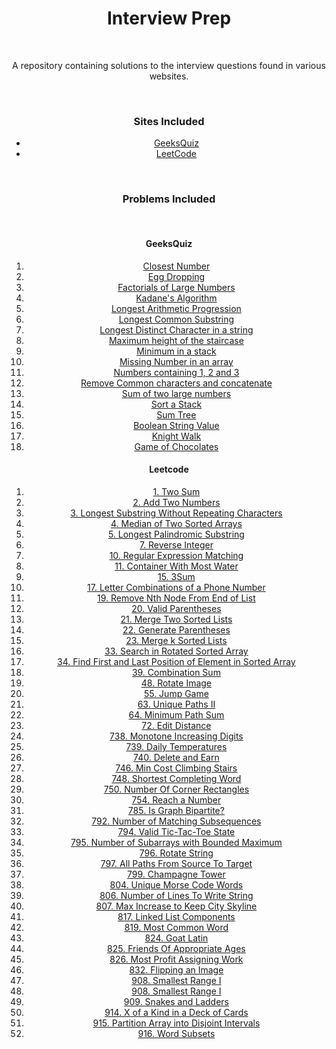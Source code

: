 <center>
	<h1>Interview Prep</h1>
	<br>
	<p>A repository containing solutions to the interview questions found in various websites.</p>
	<br>
	<h3>Sites Included</h3>
	<ul>
		<li><a href="http://www.geeksforgeeks.org/geeksquiz-home/">GeeksQuiz</a></li>
		<li><a href="https://leetcode.com/">LeetCode</a></li>
	</ul>
	<br>
	<h3>Problems Included</h3>
	<br>
	<h4>GeeksQuiz</h4>
	<ol>
		<li><a href="https://practice.geeksforgeeks.org/problems/closest-number/0">Closest Number</a></li>
		<li><a href="https://practice.geeksforgeeks.org/problems/egg-dropping-puzzle/0">Egg Dropping</a></li>
		<li><a href="https://practice.geeksforgeeks.org/problems/factorials-of-large-numbers/0">Factorials of Large Numbers</a></li>
		<li><a href="https://practice.geeksforgeeks.org/problems/kadanes-algorithm/0">Kadane's Algorithm</a></li>
		<li><a href="https://practice.geeksforgeeks.org/problems/longest-arithmetic-progression/0">Longest Arithmetic Progression</a></li>
		<li><a href="https://practice.geeksforgeeks.org/problems/longest-common-substring/0">Longest Common Substring</a></li>
		<li><a href="https://practice.geeksforgeeks.org/problems/longest-distinct-characters-in-string/0">Longest Distinct Character in a string</a></li>
		<li><a href="https://practice.geeksforgeeks.org/problems/maximum-height-of-the-staircase/0">Maximum height of the staircase</a></li>
		<li><a href="https://practice.geeksforgeeks.org/problems/get-minimum-element-from-stack/1">Minimum in a stack</a></li>
		<li><a href="https://practice.geeksforgeeks.org/problems/missing-number-in-array/0">Missing Number in an array</a></li>
		<li><a href="https://practice.geeksforgeeks.org/problems/numbers-containing-1-2-and-3/0">Numbers containing 1, 2 and 3</a></li>
		<li><a href="https://practice.geeksforgeeks.org/problems/remove-common-characters-and-concatenate/0">Remove Common characters and concatenate</a></li>
		<li><a href="https://practice.geeksforgeeks.org/problems/sum-of-numbers-or-number/0">Sum of two large numbers</a></li>
		<li><a href="https://practice.geeksforgeeks.org/problems/sort-a-stack/1">Sort a Stack</a></li>
		<li><a href="https://practice.geeksforgeeks.org/problems/sum-tree/1">Sum Tree</a></li>
		<li><a href="https://practice.geeksforgeeks.org/problems/boolean-string-value/0">Boolean String Value</a></li>
		<li><a href="https://practice.geeksforgeeks.org/problems/knight-walk/0">Knight Walk</a></li>
		<li><a href="https://practice.geeksforgeeks.org/problems/game-of-chocolates/0">Game of Chocolates</a></li>
	</ol>
	<h4>Leetcode</h4>
	<ol>
		<li><a href="https://leetcode.com/problems/two-sum/description/">1. Two Sum</a></li>
	    <li><a href="https://leetcode.com/problems/add-two-numbers/description/">2. Add Two Numbers</a></li>
	    <li><a href="https://leetcode.com/problems/longest-substring-without-repeating-characters/description/">3. Longest Substring Without Repeating Characters</a></li>
		<li><a href="https://leetcode.com/problems/median-of-two-sorted-arrays/description/">
	    4. Median of Two Sorted Arrays</a></li>
	    <li><a href="https://leetcode.com/problems/longest-palindromic-substring/">
	    5. Longest Palindromic Substring</a></li>
	    <li><a href="https://leetcode.com/problems/reverse-integer/">
	    7. Reverse Integer</a></li>
	    <li><a href="https://leetcode.com/problems/regular-expression-matching/">
	    10. Regular Expression Matching	</a></li>
    	<li><a href="https://leetcode.com/problems/container-with-most-water/">
	    11. Container With Most Water</a></li>
	    <li><a href="https://leetcode.com/problems/3sum/">
	    15. 3Sum</a></li>
    	<li><a href="https://leetcode.com/problems/letter-combinations-of-a-phone-number/">
	    17. Letter Combinations of a Phone Number</a></li>
	    <li><a href="https://leetcode.com/problems/remove-nth-node-from-end-of-list/">
	    19. Remove Nth Node From End of List</a></li>
	    <li><a href="https://leetcode.com/problems/valid-parentheses/">
	    20. Valid Parentheses</a></li>
	    <li><a href="https://leetcode.com/problems/merge-two-sorted-lists/description/">
	    21. Merge Two Sorted Lists</a></li>
	    <li><a href="https://leetcode.com/problems/generate-parentheses/">
	    22. Generate Parentheses</a></li>
	    <li><a href="https://leetcode.com/problems/merge-k-sorted-lists/">
	    23. Merge k Sorted Lists</a></li>
	    <li><a href="https://leetcode.com/problems/search-in-rotated-sorted-array/">
	    33. Search in Rotated Sorted Array</a></li>
	    <li><a href="https://leetcode.com/problems/find-first-and-last-position-of-element-in-sorted-array/">
	    34. Find First and Last Position of Element in Sorted Array</a></li>
	    <li><a href="https://leetcode.com/problems/combination-sum/">
	    39. Combination Sum</a></li>
	    <li><a href="https://leetcode.com/problems/rotate-image/">
	    48. Rotate Image</a></li>
	    <li><a href="https://leetcode.com/problems/jump-game/">
	    55. Jump Game</a></li>
	    <li><a href="https://leetcode.com/problems/unique-paths-ii/description/">
	    63. Unique Paths II</a></li>
		<li><a href="https://leetcode.com/problems/minimum-path-sum/description/">
	    64. Minimum Path Sum</a></li>
		<li><a href="https://leetcode.com/problems/edit-distance/description/">72. Edit Distance</a></li>
		<li><a href="https://leetcode.com/contest/weekly-contest-61/problems/monotone-increasing-digits/">738. Monotone Increasing Digits</a></li>
		<li><a href="https://leetcode.com/contest/weekly-contest-61/problems/daily-temperatures/">739. Daily Temperatures</a></li>
		<li><a href="https://leetcode.com/contest/weekly-contest-61/problems/delete-and-earn/">740. Delete and Earn</a></li>
		<li><a href="https://leetcode.com/contest/weekly-contest-63/problems/min-cost-climbing-stairs/">746. Min Cost Climbing Stairs</a></li>
		<li><a href="https://leetcode.com/contest/weekly-contest-63/problems/shortest-completing-word/">748. Shortest Completing Word</a></li>
		<li><a href="https://leetcode.com/contest/weekly-contest-63/problems/number-of-corner-rectangles/">750. Number Of Corner Rectangles</a></li>
		<li><a href="https://leetcode.com/contest/weekly-contest-65/problems/reach-a-number/">754. Reach a Number</a></li>
		<li><a href="https://leetcode.com/problems/is-graph-bipartite/">785. Is Graph Bipartite?</a></li>
		<li><a href="https://leetcode.com/problems/number-of-matching-subsequences/">792. Number of Matching Subsequences</a></li>
		<li><a href="https://leetcode.com/problems/valid-tic-tac-toe-state/description/">794. Valid Tic-Tac-Toe State</a></li>
		<li><a href="https://leetcode.com/problems/number-of-subarrays-with-bounded-maximum/description/">795. Number of Subarrays with Bounded Maximum</a></li>
		<li><a href="https://leetcode.com/contest/weekly-contest-75/problems/rotate-string/">796. Rotate String</a></li>
		<li><a href="https://leetcode.com/contest/weekly-contest-75/problems/all-paths-from-source-to-target/">797. All Paths From Source To Target</a></li>
		<li><a href="https://leetcode.com/contest/weekly-contest-75/problems/champagne-tower/">799. Champagne Tower</a></li>
		<li><a href="https://leetcode.com/contest/weekly-contest-77/submissions/detail/146786838/">804. Unique Morse Code Words</a></li>
		<li><a href="https://leetcode.com/problems/number-of-lines-to-write-string/">806. Number of Lines To Write String</a></li>
		<li><a href="https://leetcode.com/contest/weekly-contest-75/problems/champagne-tower/">807. Max Increase to Keep City Skyline</a></li>
		<li><a href="https://leetcode.com/problems/linked-list-components/description/">817. Linked List Components</a></li>
		<li><a href="https://leetcode.com/problems/most-common-word/">819. Most Common Word</a></li>
		<li><a href="https://leetcode.com/problems/goat-latin/">824. Goat Latin</a></li>
		<li><a href="https://leetcode.com/problems/friends-of-appropriate-ages/">825. Friends Of Appropriate Ages</a></li>
		<li><a href="https://leetcode.com/problems/most-profit-assigning-work/">826. Most Profit Assigning Work</a></li>
		<li><a href="https://leetcode.com/problems/flipping-an-image/">832. Flipping an Image</a></li>
		<li><a href="https://leetcode.com/problems/smallest-range-i/">908. Smallest Range I</a></li>
		<li><a href="https://leetcode.com/problems/smallest-range-i/">908. Smallest Range I</a></li>
		<li><a href="https://leetcode.com/problems/snakes-and-ladders/">909. Snakes and Ladders</a></li>
		<li><a href="https://leetcode.com/problems/x-of-a-kind-in-a-deck-of-cards/">914. X of a Kind in a Deck of Cards</a></li>
		<li><a href="https://leetcode.com/problems/partition-array-into-disjoint-intervals/">915. Partition Array into Disjoint Intervals</a></li>
		<li><a href="https://leetcode.com/problems/word-subsets/">916. Word Subsets</a></li>
	</ol>
</center>